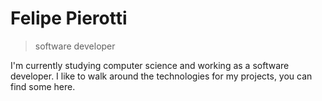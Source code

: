 # Felipe Pierotti

>software developer

I'm currently studying computer science and working as a software developer. 
I like to walk around the technologies for my projects, you can find some here.
